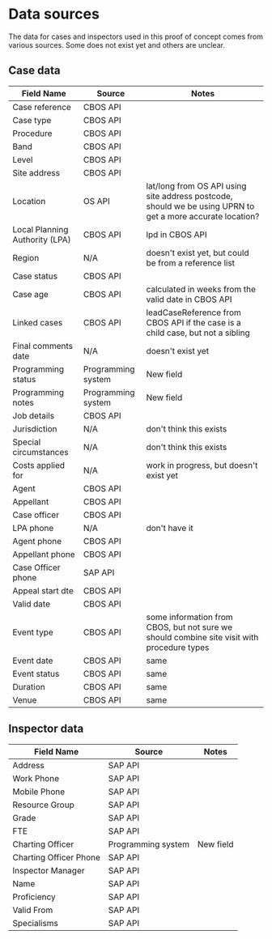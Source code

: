 # Data sources

The data for cases and inspectors used in this proof of concept comes from various sources. Some does not exist yet and others are unclear.

## Case data

| Field Name                     | Source             | Notes                                                                                                      |
| ------------------------------ | ------------------ | ---------------------------------------------------------------------------------------------------------- |
| Case reference                 | CBOS API           |                                                                                                            |
| Case type                      | CBOS API           |                                                                                                            |
| Procedure                      | CBOS API           |                                                                                                            |
| Band                           | CBOS API           |                                                                                                            |
| Level                          | CBOS API           |                                                                                                            |
| Site address                   | CBOS API           |                                                                                                            |
| Location                       | OS API             | lat/long from OS API using site address postcode, should we be using UPRN to get a more accurate location? |
| Local Planning Authority (LPA) | CBOS API           | lpd in CBOS API                                                                                            |
| Region                         | N/A                | doesn't exist yet, but could be from a reference list                                                      |
| Case status                    | CBOS API           |                                                                                                            |
| Case age                       | CBOS API           | calculated in weeks from the valid date in CBOS API                                                        |
| Linked cases                   | CBOS API           | leadCaseReference from CBOS API if the case is a child case, but not a sibling                             |
| Final comments date            | N/A                | doesn't exist yet                                                                                          |
| Programming status             | Programming system | New field                                                                                                  |
| Programming notes              | Programming system | New field                                                                                                  |
| Job details                    | CBOS API           |                                                                                                            |
| Jurisdiction                   | N/A                | don't think this exists                                                                                    |
| Special circumstances          | N/A                | don't think this exists                                                                                    |
| Costs applied for              | N/A                | work in progress, but doesn't exist yet                                                                    |
| Agent                          | CBOS API           |                                                                                                            |
| Appellant                      | CBOS API           |                                                                                                            |
| Case officer                   | CBOS API           |                                                                                                            |
| LPA phone                      | N/A                | don't have it                                                                                              |
| Agent phone                    | CBOS API           |                                                                                                            |
| Appellant phone                | CBOS API           |                                                                                                            |
| Case Officer phone             | SAP API            |                                                                                                            |
| Appeal start dte               | CBOS API           |                                                                                                            |
| Valid date                     | CBOS API           |                                                                                                            |
| Event type                     | CBOS API           | some information from CBOS, but not sure we should combine site visit with procedure types                 |
| Event date                     | CBOS API           | same                                                                                                       |
| Event status                   | CBOS API           | same                                                                                                       |
| Duration                       | CBOS API           | same                                                                                                       |
| Venue                          | CBOS API           | same                                                                                                       |

## Inspector data

| Field Name             | Source             | Notes     |
| ---------------------- | ------------------ | --------- |
| Address                | SAP API            |           |
| Work Phone             | SAP API            |           |
| Mobile Phone           | SAP API            |           |
| Resource Group         | SAP API            |           |
| Grade                  | SAP API            |           |
| FTE                    | SAP API            |           |
| Charting Officer       | Programming system | New field |
| Charting Officer Phone | SAP API            |           |
| Inspector Manager      | SAP API            |           |
| Name                   | SAP API            |           |
| Proficiency            | SAP API            |           |
| Valid From             | SAP API            |           |
| Specialisms            | SAP API            |           |
